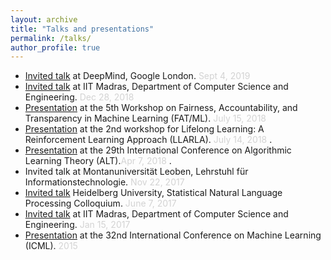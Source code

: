 ```yaml
---
layout: archive
title: "Talks and presentations"
permalink: /talks/
author_profile: true
---
```

* [Invited talk](/files/DeepMind_Sept_2019_talk.pdf) at DeepMind, Google London. <span style="color:lightgray"> Sept 4, 2019 </span>
* [Invited talk](/files/IIT_Madras_talk_2018.pdf) at IIT Madras, Department of Computer Science and Engineering. <span style="color:lightgray"> Dec 28, 2018 </span>
* [Presentation](/files/FATML_2018_talk.pdf) at the 5th Workshop on Fairness, Accountability, and Transparency in Machine Learning (FAT/ML). <span style="color:lightgray"> July 15, 2018 </span>
* [Presentation](/files/LLARLA_2018_talk.pdf) at the 2nd workshop for Lifelong Learning: A Reinforcement Learning Approach (LLARLA). <span style="color:lightgray">July 14, 2018 </span>.
* [Presentation](/files/alt-2018-talk.pdf) at the 29th International Conference on Algorithmic Learning Theory (ALT).<span style="color:lightgray">Apr 7, 2018 </span>.
* Invited talk at Montanuniversität Leoben, Lehrstuhl für Informationstechnologie. <span style="color:lightgray"> Nov 22, 2017 </span>
* [Invited talk](/files/Heidelberg_presentation.pdf) Heidelberg University, Statistical Natural Language Processing Colloquium. <span style="color:lightgray"> June 7, 2017 </span>
*  [Invited talk](/files/IIT_Madras_talk_2017.pdf) at IIT Madras, Department of Computer Science and Engineering. <span style="color:lightgray"> Jan 15, 2017 </span>
*  [Presentation](https://proceedings.mlr.press/v37/gajane15) at the 32nd International Conference on Machine Learning (ICML). <span style="color:lightgray"> 2015 </span>
